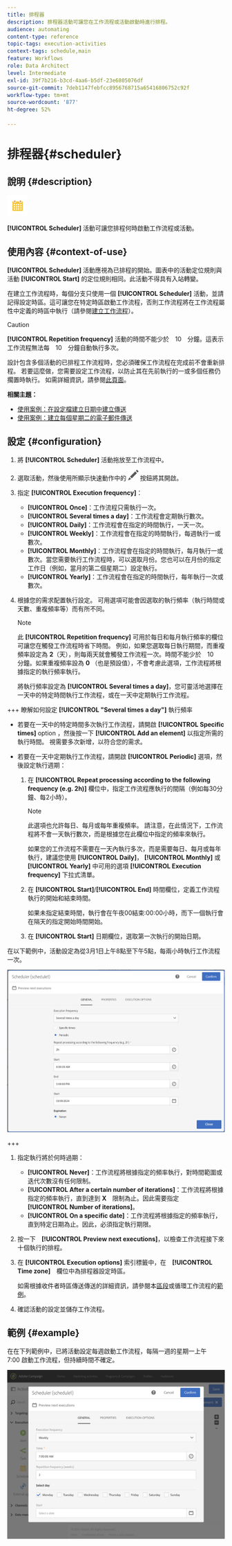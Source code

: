 ```yaml
---
title: 排程器
description: 排程器活動可讓您在工作流程或活動啟動時進行排程。
audience: automating
content-type: reference
topic-tags: execution-activities
context-tags: schedule,main
feature: Workflows
role: Data Architect
level: Intermediate
exl-id: 39f7b216-b3cd-4aa6-b5df-23e6805076df
source-git-commit: 7deb1147febfcc8956768715a65416806752c92f
workflow-type: tm+mt
source-wordcount: '877'
ht-degree: 52%

---
```


# 排程器{#scheduler}

## 說明 {#description}

![](assets/scheduler.png)

**[!UICONTROL Scheduler]** 活動可讓您排程何時啟動工作流程或活動。

## 使用內容 {#context-of-use}

**[!UICONTROL Scheduler]** 活動應視為已排程的開始。圖表中的活動定位規則與活動 **[!UICONTROL Start]** 的定位規則相同。此活動不得具有入站轉變。

在建立工作流程時，每個分支只使用一個 **[!UICONTROL Scheduler]** 活動，並請記得設定時區。這可讓您在特定時區啟動工作流程，否則工作流程將在工作流程屬性中定義的時區中執行（請參閱[建立工作流程](../../automating/using/building-a-workflow.md)）。

>[!CAUTION]
>
>**[!UICONTROL Repetition frequency]** 活動的時間不能少於　10　分鐘。這表示工作流程無法每　10　分鐘自動執行多次。

設計包含多個活動的已排程工作流程時，您必須確保工作流程在完成前不會重新排程。 若要這麼做，您需要設定工作流程，以防止其在先前執行的一或多個任務仍擱置時執行。 如需詳細資訊，請參閱[此頁面](../../automating/using/scheduled-workflows-execution.md)。

**相關主題：**

* [使用案例：在設定檔建立日期中建立傳送](../../automating/using/workflow-creation-date-query.md)
* [使用案例：建立每個星期二的電子郵件傳送](../../automating/using/workflow-weekly-offer.md)

## 設定 {#configuration}

1. 將 **[!UICONTROL Scheduler]** 活動拖放至工作流程中。
1. 選取活動，然後使用所顯示快速動作中的 ![](assets/edit_darkgrey-24px.png) 按鈕將其開啟。
1. 指定 **[!UICONTROL Execution frequency]**：

   * **[!UICONTROL Once]**：工作流程只需執行一次。
   * **[!UICONTROL Several times a day]**：工作流程會定期執行數次。
   * **[!UICONTROL Daily]**：工作流程會在指定的時間執行，一天一次。
   * **[!UICONTROL Weekly]**：工作流程會在指定的時間執行，每週執行一或數次。
   * **[!UICONTROL Monthly]**：工作流程會在指定的時間執行，每月執行一或數次。當您需要執行工作流程時，可以選取月份。您也可以在月份的指定工作日（例如，當月的第二個星期二）設定執行。
   * **[!UICONTROL Yearly]**：工作流程會在指定的時間執行，每年執行一次或數次。

1. 根據您的需求配置執行設定。 可用選項可能會因選取的執行頻率（執行時間或天數、重複頻率等）而有所不同。

   >[!NOTE]
   >
   >此 **[!UICONTROL Repetition frequency]** 可用於每日和每月執行頻率的欄位可讓您在觸發工作流程時省下時間。 例如，如果您選取每日執行期間，而重複頻率設定為 **2**（天），則每兩天就會觸發工作流程一次。時間不能少於　10　分鐘。如果重複頻率設為 **0** （也是預設值），不會考慮此選項，工作流程將根據指定的執行頻率執行。

   將執行頻率設定為 **[!UICONTROL Several times a day]**，您可靈活地選擇在一天中的特定時間執行工作流程，或在一天中定期執行工作流程。

+++ 瞭解如何設定 **[!UICONTROL "Several times a day"]** 執行頻率

   * 若要在一天中的特定時間多次執行工作流程，請開啟 **[!UICONTROL Specific times]** option ，然後按一下 **[!UICONTROL Add an element]** 以指定所需的執行時間。 視需要多次新增，以符合您的需求。

   * 若要在一天中定期執行工作流程，請開啟 **[!UICONTROL Periodic]** 選項，然後設定執行週期：

      1. 在 **[!UICONTROL Repeat processing according to the following frequency (e.g. 2h)]** 欄位中，指定工作流程應執行的間隔（例如每30分鐘、每2小時）。

         >[!NOTE]
         >
         >此選項也允許每日、每月或每年重複頻率。 請注意，在此情況下，工作流程將不會一天執行數次，而是根據您在此欄位中指定的頻率來執行。
         >
         > 如果您的工作流程不需要在一天內執行多次，而是需要每日、每月或每年執行，建議您使用 **[!UICONTROL Daily]**， **[!UICONTROL Monthly]** 或 **[!UICONTROL Yearly]** 中可用的選項 **[!UICONTROL Execution frequency]** 下拉式清單。

      1. 在 **[!UICONTROL Start]**/**[!UICONTROL End]** 時間欄位，定義工作流程執行的開始和結束時間。

         如果未指定結束時間，執行會在午夜00結束:00:00小時，而下一個執行會在隔天的指定開始時間開始。

      1. 在 **[!UICONTROL Start]** 日期欄位，選取第一次執行的開始日期。

   在以下範例中，活動設定為從3月1日上午8點至下午5點，每兩小時執行工作流程一次。

   ![](assets/wkf_scheduler_day.png)

+++

1. 指定執行將於何時過期：

   * **[!UICONTROL Never]**：工作流程將根據指定的頻率執行，對時間範圍或迭代次數沒有任何限制。
   * **[!UICONTROL After a certain number of iterations]**：工作流程將根據指定的頻率執行，直到達到 **X**　限制為止。因此需要指定　**[!UICONTROL Number of iterations]**。
   * **[!UICONTROL On a specific date]**：工作流程將根據指定的頻率執行，直到特定日期為止。因此，必須指定執行期限。

1. 按一下　**[!UICONTROL Preview next executions]**，以檢查工作流程接下來十個執行的排程。

1. 在 **[!UICONTROL Execution options]** 索引標籤中，在　**[!UICONTROL Time zone]**　欄位中為排程器設定時區。

   如需根據收件者時區傳送傳送的詳細資訊，請參閱本[區段](../../sending/using/sending-messages-at-the-recipient-s-time-zone.md)或循環工作流程的[範例](../../automating/using/recurring-push-notifications.md)。

1. 確認活動的設定並儲存工作流程。

## 範例 {#example}

在在下列範例中，已將活動設定每週啟動工作流程，每隔一週的星期一上午　7:00 啟動工作流程，但持續時間不確定。

![](assets/wkf_scheduler_example.png)
